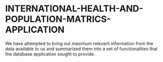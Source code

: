 # INTERNATIONAL-HEALTH-AND-POPULATION-MATRICS-APPLICATION
We have attempted to bring out maximum relevant information from the data available to us and summarized them into a set of functionalities that the database application sought to provide.
